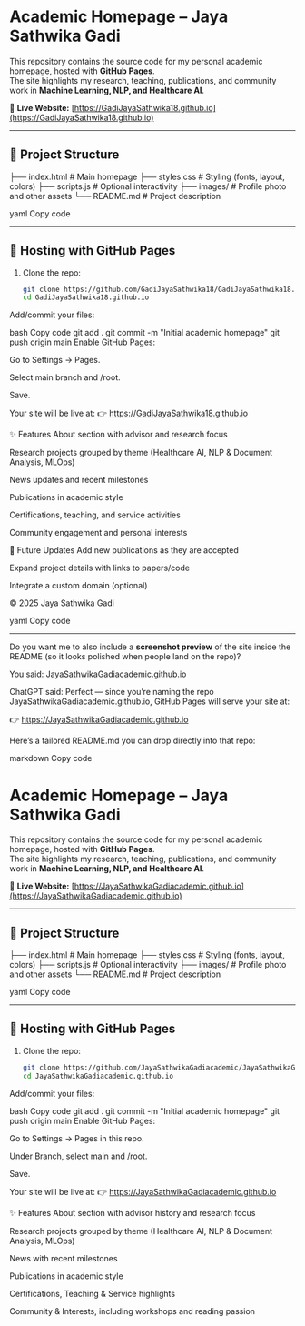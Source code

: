 # Academic Homepage – Jaya Sathwika Gadi

This repository contains the source code for my personal academic homepage, hosted with **GitHub Pages**.  
The site highlights my research, teaching, publications, and community work in **Machine Learning, NLP, and Healthcare AI**.  

🔗 **Live Website:** [https://GadiJayaSathwika18.github.io](https://GadiJayaSathwika18.github.io)  

---

## 📂 Project Structure
├── index.html # Main homepage
├── styles.css # Styling (fonts, layout, colors)
├── scripts.js # Optional interactivity
├── images/ # Profile photo and other assets
└── README.md # Project description

yaml
Copy code

---

## 🚀 Hosting with GitHub Pages
1. Clone the repo:
   ```bash
   git clone https://github.com/GadiJayaSathwika18/GadiJayaSathwika18.github.io.git
   cd GadiJayaSathwika18.github.io
Add/commit your files:

bash
Copy code
git add .
git commit -m "Initial academic homepage"
git push origin main
Enable GitHub Pages:

Go to Settings → Pages.

Select main branch and /root.

Save.

Your site will be live at:
👉 https://GadiJayaSathwika18.github.io

✨ Features
About section with advisor and research focus

Research projects grouped by theme (Healthcare AI, NLP & Document Analysis, MLOps)

News updates and recent milestones

Publications in academic style

Certifications, teaching, and service activities

Community engagement and personal interests

📌 Future Updates
Add new publications as they are accepted

Expand project details with links to papers/code

Integrate a custom domain (optional)

© 2025 Jaya Sathwika Gadi

yaml
Copy code

---

Do you want me to also include a **screenshot preview** of the site inside the README (so it looks polished when people land on the repo)?






You said:
JayaSathwikaGadiacademic.github.io


ChatGPT said:
Perfect — since you’re naming the repo JayaSathwikaGadiacademic.github.io, GitHub Pages will serve your site at:

👉 https://JayaSathwikaGadiacademic.github.io

Here’s a tailored README.md you can drop directly into that repo:

markdown
Copy code
# Academic Homepage – Jaya Sathwika Gadi

This repository contains the source code for my personal academic homepage, hosted with **GitHub Pages**.  
The site highlights my research, teaching, publications, and community work in **Machine Learning, NLP, and Healthcare AI**.  

🔗 **Live Website:** [https://JayaSathwikaGadiacademic.github.io](https://JayaSathwikaGadiacademic.github.io)

---

## 📂 Project Structure
├── index.html # Main homepage
├── styles.css # Styling (fonts, layout, colors)
├── scripts.js # Optional interactivity
├── images/ # Profile photo and other assets
└── README.md # Project description

yaml
Copy code

---

## 🚀 Hosting with GitHub Pages
1. Clone the repo:
   ```bash
   git clone https://github.com/JayaSathwikaGadiacademic/JayaSathwikaGadiacademic.github.io.git
   cd JayaSathwikaGadiacademic.github.io
Add/commit your files:

bash
Copy code
git add .
git commit -m "Initial academic homepage"
git push origin main
Enable GitHub Pages:

Go to Settings → Pages in this repo.

Under Branch, select main and /root.

Save.

Your site will be live at:
👉 https://JayaSathwikaGadiacademic.github.io

✨ Features
About section with advisor history and research focus

Research projects grouped by theme (Healthcare AI, NLP & Document Analysis, MLOps)

News with recent milestones

Publications in academic style

Certifications, Teaching & Service highlights

Community & Interests, including workshops and reading passion

